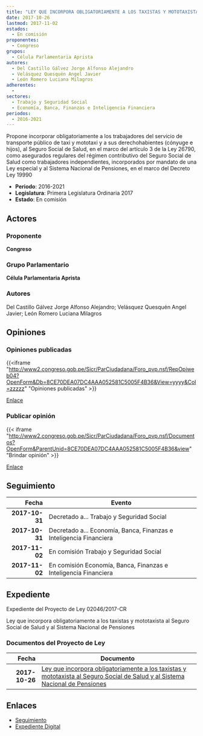 ```yaml
---
title: "LEY QUE INCORPORA OBLIGATORIAMENTE A LOS TAXISTAS Y MOTOTAXISTAS AL SEGURO SOCIAL DE SALUD Y AL SISTEMA NACIONAL DE PENSIONES"
date: 2017-10-26
lastmod: 2017-11-02
estados: 
  - En comisión
proponentes: 
  - Congreso
grupos: 
  - Célula Parlamentaria Aprista
autores: 
  - Del Castillo Gálvez Jorge Alfonso Alejandro
  - Velásquez Quesquén Angel Javier
  - León Romero Luciana Milagros
adherentes: 
  - 
sectores: 
  - Trabajo y Seguridad Social
  - Economía, Banca, Finanzas e Inteligencia Financiera
periodos: 
  - 2016-2021
---
```


Propone incorporar obligatoriamente a los trabajadores del servicio de transporte público de taxi y mototaxi y a sus derechohabientes (cónyuge e hijos), al Seguro Social de Salud, en el marco del artículo 3 de la Ley 26790, como asegurados regulares del régimen contributivo del Seguro Social de Salud como trabajadores independientes, incorporados por mandato de una Ley especial y al Sistema Nacional de Pensiones, en el marco del Decreto Ley 19990

- **Periodo**: 2016-2021
- **Legislatura**: Primera Legislatura Ordinaria 2017
- **Estado**: En comisión

## Actores

### Proponente

**Congreso**

### Grupo Parlamentario

**Célula Parlamentaria Aprista**

### Autores

Del Castillo Gálvez Jorge Alfonso Alejandro; Velásquez Quesquén Angel Javier; León Romero Luciana Milagros


## Opiniones

### Opiniones publicadas

{{<iframe "http://www2.congreso.gob.pe/Sicr/ParCiudadana/Foro_pvp.nsf/RepOpiweb04?OpenForm&Db=8CE70DEA07DC4AAA052581C5005F4B36&View=yyyy&Col=zzzzz" "Opiniones publicadas" >}}

[Enlace](http://www2.congreso.gob.pe/Sicr/ParCiudadana/Foro_pvp.nsf/RepOpiweb04?OpenForm&Db=8CE70DEA07DC4AAA052581C5005F4B36&View=yyyy&Col=zzzzz)
### Publicar opinión

{{< iframe "http://www2.congreso.gob.pe/Sicr/ParCiudadana/Foro_pvp.nsf/Documentos?OpenForm&ParentUnid=8CE70DEA07DC4AAA052581C5005F4B36&view" "Brindar opinión" >}}

[Enlace](http://www2.congreso.gob.pe/Sicr/ParCiudadana/Foro_pvp.nsf/Documentos?OpenForm&ParentUnid=8CE70DEA07DC4AAA052581C5005F4B36&view)

## Seguimiento

| Fecha | Evento |
|------:|--------|
| **2017-10-31** | Decretado a... Trabajo y Seguridad Social|
| **2017-10-31** | Decretado a... Economía, Banca, Finanzas e Inteligencia Financiera|
| **2017-11-02** | En comisión Trabajo y Seguridad Social|
| **2017-11-02** | En comisión Economía, Banca, Finanzas e Inteligencia Financiera|


## Expediente

Expediente del Proyecto de Ley 02046/2017-CR

Ley que incorpora obligatoriamente a los taxistas y mototaxista al Seguro Social de Salud y al Sistema Nacional de Pensiones


### Documentos del Proyecto de Ley

| Fecha | Documento |
|------:|--------|
| **2017-10-26** | [Ley que incorpora obligatoriamente a los taxistas y mototaxista al Seguro Social de Salud y al Sistema Nacional de Pensiones](http://www.leyes.congreso.gob.pe/Documentos/2016_2021/Proyectos_de_Ley_y_de_Resoluciones_Legislativas/PL0204620171026.pdf) |

## Enlaces 

- [Seguimiento](http://www2.congreso.gob.pehttp://www2.congreso.gob.pe/Sicr/TraDocEstProc/CLProLey2016.nsf/f7fff46988ca05b1052578e100829cc7/7a6ef635a3dea6ba052581c500631a23?OpenDocument)
- [Expediente Digital](http://www2.congreso.gob.pehttp://www2.congreso.gob.pe/Sicr/TraDocEstProc/CLProLey2016.nsf/f7fff46988ca05b1052578e100829cc7/7a6ef635a3dea6ba052581c500631a23?OpenDocument&Click=05257FB7005EB655.eb71d0cf91d8294e05256cdf006b5706/$Body/0.1C6C)
